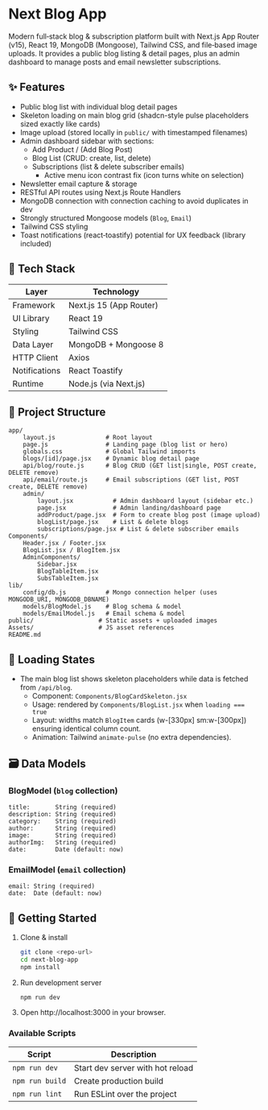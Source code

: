 # Next Blog App

Modern full‑stack blog & subscription platform built with Next.js App Router (v15), React 19, MongoDB (Mongoose), Tailwind CSS, and file‑based image uploads. It provides a public blog listing & detail pages, plus an admin dashboard to manage posts and email newsletter subscriptions.

## ✨ Features

- Public blog list with individual blog detail pages
- Skeleton loading on main blog grid (shadcn-style pulse placeholders sized exactly like cards)
- Image upload (stored locally in `public/` with timestamped filenames)
- Admin dashboard sidebar with sections:
  - Add Product / (Add Blog Post)
  - Blog List (CRUD: create, list, delete)
  - Subscriptions (list & delete subscriber emails)
	- Active menu icon contrast fix (icon turns white on selection)
- Newsletter email capture & storage
- RESTful API routes using Next.js Route Handlers
- MongoDB connection with connection caching to avoid duplicates in dev
- Strongly structured Mongoose models (`Blog`, `Email`)
- Tailwind CSS styling
- Toast notifications (react‑toastify) potential for UX feedback (library included)

## 🧱 Tech Stack

| Layer         | Technology              |
| ------------- | ----------------------- |
| Framework     | Next.js 15 (App Router) |
| UI Library    | React 19                |
| Styling       | Tailwind CSS            |
| Data Layer    | MongoDB + Mongoose 8    |
| HTTP Client   | Axios                   |
| Notifications | React Toastify          |
| Runtime       | Node.js (via Next.js)   |

## 📁 Project Structure

```
app/
	layout.js              # Root layout
	page.js                # Landing page (blog list or hero)
	globals.css            # Global Tailwind imports
	blogs/[id]/page.jsx    # Dynamic blog detail page
	api/blog/route.js      # Blog CRUD (GET list|single, POST create, DELETE remove)
	api/email/route.js     # Email subscriptions (GET list, POST create, DELETE remove)
	admin/
		layout.jsx           # Admin dashboard layout (sidebar etc.)
		page.jsx             # Admin landing/dashboard page
		addProduct/page.jsx  # Form to create blog post (image upload)
		blogList/page.jsx    # List & delete blogs
		subscriptions/page.jsx # List & delete subscriber emails
Components/
	Header.jsx / Footer.jsx
	BlogList.jsx / BlogItem.jsx
	AdminComponents/
		Sidebar.jsx
		BlogTableItem.jsx
		SubsTableItem.jsx
lib/
	config/db.js           # Mongo connection helper (uses MONGODB_URI, MONGODB_DBNAME)
	models/BlogModel.js    # Blog schema & model
	models/EmailModel.js   # Email schema & model
public/                  # Static assets + uploaded images
Assets/                  # JS asset references
README.md
```

## 🧭 Loading States

- The main blog list shows skeleton placeholders while data is fetched from `/api/blog`.
	- Component: `Components/BlogCardSkeleton.jsx`
	- Usage: rendered by `Components/BlogList.jsx` when `loading === true`
	- Layout: widths match `BlogItem` cards (w-[330px] sm:w-[300px]) ensuring identical column count.
	- Animation: Tailwind `animate-pulse` (no extra dependencies).


## 🗃️ Data Models

### BlogModel (`blog` collection)

```
title:       String (required)
description: String (required)
category:    String (required)
author:      String (required)
image:       String (required)
authorImg:   String (required)
date:        Date (default: now)
```

### EmailModel (`email` collection)

```
email: String (required)
date:  Date (default: now)
```

## 🚀 Getting Started

1. Clone & install
   ```bash
   git clone <repo-url>
   cd next-blog-app
   npm install
   ```
2. Run development server
   ```bash
   npm run dev
   ```
3. Open http://localhost:3000 in your browser.

### Available Scripts

| Script          | Description                      |
| --------------- | -------------------------------- |
| `npm run dev`   | Start dev server with hot reload |
| `npm run build` | Create production build          |
| `npm run lint`  | Run ESLint over the project      |
